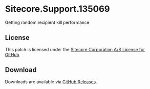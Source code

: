 # Sitecore.Support.135069
Getting random recipient kill performance

## License  
This patch is licensed under the [Sitecore Corporation A/S License for GitHub](https://github.com/sitecoresupport/Sitecore.Support.135069/blob/master/LICENSE).  

## Download  
Downloads are available via [GitHub Releases](https://github.com/sitecoresupport/Sitecore.Support.135069/releases).  
